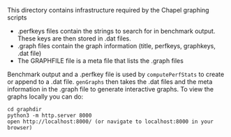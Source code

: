 This directory contains infrastructure required by the Chapel graphing scripts

- .perfkeys files contain the strings to search for in benchmark output. These
  keys are then stored in .dat files.
- .graph files contain the graph information (title, perfkeys, graphkeys, .dat
  file)
- The GRAPHFILE file is a meta file that lists the .graph files

Benchmark output and a .perfkey file is used by `computePerfStats` to create or
append to a .dat file. `genGraphs` then takes the .dat files and the meta
information in the .graph file to generate interactive graphs. To view the
graphs locally you can do:

    cd graphdir
    python3 -m http.server 8000
    open http://localhost:8000/ (or navigate to localhost:8000 in your browser)
